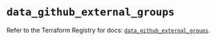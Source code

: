 # `data_github_external_groups`

Refer to the Terraform Registry for docs: [`data_github_external_groups`](https://registry.terraform.io/providers/integrations/github/6.6.0/docs/data-sources/external_groups).
